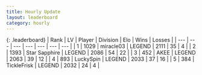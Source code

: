 ```yaml
---
title: Hourly Update
layout: leaderboard
category: hourly
---
```


{: .leaderboard}
| Rank | LV | Player | Division | Elo | Wins | Losses |
| --- | --- | --- | --- | --- | --- | --- |
| <span data-change="0">1</span> | 1029 | <span title="ID: 416373">miracle03</span> | LEGEND | <span data-change="0">2111</span> | <span data-change="0">35</span> | <span data-change="0">4</span> |
| <span data-change="0">2</span> | 1393 | <span title="ID: 315148">Star Sapphire</span> | LEGEND | <span data-change="-10">2086</span> | <span data-change="0">54</span> | <span data-change="1">22</span> |
| <span data-change="0">3</span> | 452 | <span title="ID: 455100">AKEE</span> | LEGEND | <span data-change="-3">2063</span> | <span data-change="1">39</span> | <span data-change="1">12</span> |
| <span data-change="0">4</span> | 893 | <span title="ID: 498412">LuckySpin</span> | LEGEND | <span data-change="0">2033</span> | <span data-change="0">37</span> | <span data-change="0">16</span> |
| <span data-change="0">5</span> | 384 | <span title="ID: 512212">TickleFrisk</span> | LEGEND | <span data-change="0">2032</span> | <span data-change="0">24</span> | <span data-change="0">4</span> |